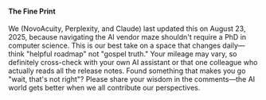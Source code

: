 
#### The Fine Print

We (NovoAcuity, Perplexity, and Claude) last updated this on August 23, 2025, because navigating the AI vendor maze shouldn't require a PhD in computer science. This is our best take on a space that changes daily—think "helpful roadmap" not "gospel truth." Your mileage may vary, so definitely cross-check with your own AI assistant or that one colleague who actually reads all the release notes. Found something that makes you go "wait, that's not right"? Please share your wisdom in the comments—the AI world gets better when we all contribute our perspectives.
